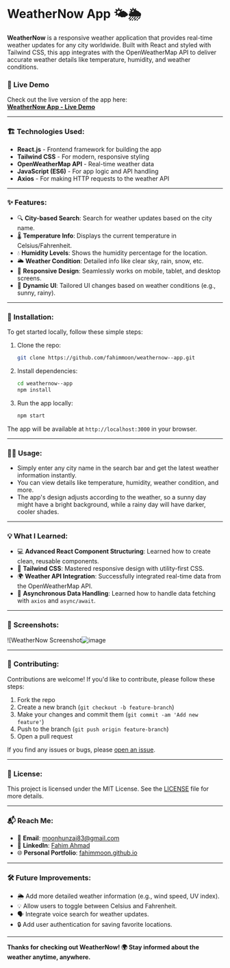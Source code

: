 # WeatherNow App 🌤️🌦️

**WeatherNow** is a responsive weather application that provides real-time weather updates for any city worldwide. Built with React and styled with Tailwind CSS, this app integrates with the OpenWeatherMap API to deliver accurate weather details like temperature, humidity, and weather conditions.

### 🚀 Live Demo
Check out the live version of the app here:  
[**WeatherNow App - Live Demo**](https://fahimmoon.github.io/weathernow--app/)

---

### 🏗️ **Technologies Used**:
- **React.js** - Frontend framework for building the app
- **Tailwind CSS** - For modern, responsive styling
- **OpenWeatherMap API** - Real-time weather data
- **JavaScript (ES6)** - For app logic and API handling
- **Axios** - For making HTTP requests to the weather API

---

### ✨ **Features**:
- 🔍 **City-based Search**: Search for weather updates based on the city name.
- 🌡️ **Temperature Info**: Displays the current temperature in Celsius/Fahrenheit.
- 💧 **Humidity Levels**: Shows the humidity percentage for the location.
- 🌥️ **Weather Condition**: Detailed info like clear sky, rain, snow, etc.
- 📱 **Responsive Design**: Seamlessly works on mobile, tablet, and desktop screens.
- 🌈 **Dynamic UI**: Tailored UI changes based on weather conditions (e.g., sunny, rainy).

---

### 🔧 **Installation**:

To get started locally, follow these simple steps:

1. Clone the repo:

    ```bash
    git clone https://github.com/fahimmoon/weathernow--app.git
    ```

2. Install dependencies:

    ```bash
    cd weathernow--app
    npm install
    ```

3. Run the app locally:

    ```bash
    npm start
    ```

The app will be available at `http://localhost:3000` in your browser.

---

### 🧑‍💻 **Usage**:
- Simply enter any city name in the search bar and get the latest weather information instantly.
- You can view details like temperature, humidity, weather condition, and more.
- The app's design adjusts according to the weather, so a sunny day might have a bright background, while a rainy day will have darker, cooler shades.

---

### 💡 **What I Learned**:
- 💻 **Advanced React Component Structuring**: Learned how to create clean, reusable components.
- 🎨 **Tailwind CSS**: Mastered responsive design with utility-first CSS.
- 🌍 **Weather API Integration**: Successfully integrated real-time data from the OpenWeatherMap API.
- 🔄 **Asynchronous Data Handling**: Learned how to handle data fetching with `axios` and `async/await`.

---

### 📸 **Screenshots**:
![WeatherNow Screenshot![image](https://github.com/user-attachments/assets/8e645133-620c-49b2-98a7-1b463ed78019)



---

### 🤝 **Contributing**:
Contributions are welcome! If you'd like to contribute, please follow these steps:

1. Fork the repo
2. Create a new branch (`git checkout -b feature-branch`)
3. Make your changes and commit them (`git commit -am 'Add new feature'`)
4. Push to the branch (`git push origin feature-branch`)
5. Open a pull request

If you find any issues or bugs, please [open an issue](https://github.com/fahimmoon/weathernow--app/issues).

---

### 📝 **License**:
This project is licensed under the MIT License. See the [LICENSE](LICENSE) file for more details.

---

### 📬 **Reach Me**:
- 📧 **Email**: moonhunzai83@gmail.com
- 🔗 **LinkedIn**: [Fahim Ahmad](https://www.linkedin.com/in/fahim-ahmad-589a81246/)
- 🌐 **Personal Portfolio**: [fahimmoon.github.io](https://fahimmoon.github.io/)

---

### 🛠️ **Future Improvements**:
- 🌦️ Add more detailed weather information (e.g., wind speed, UV index).
- 💡 Allow users to toggle between Celsius and Fahrenheit.
- 🗣️ Integrate voice search for weather updates.
- 🔒 Add user authentication for saving favorite locations.

---

**Thanks for checking out WeatherNow! 🌍 Stay informed about the weather anytime, anywhere.**

